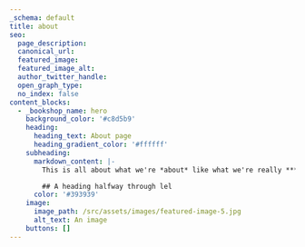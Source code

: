 ```yaml
---
_schema: default
title: about
seo:
  page_description:
  canonical_url:
  featured_image:
  featured_image_alt:
  author_twitter_handle:
  open_graph_type:
  no_index: false
content_blocks:
  - _bookshop_name: hero
    background_color: '#c8d5b9'
    heading:
      heading_text: About page
      heading_gradient_color: '#ffffff'
    subheading:
      markdown_content: |-
        This is all about what we're *about* like what we're really ***about***

        ## A heading halfway through lel
      color: '#393939'
    image:
      image_path: /src/assets/images/featured-image-5.jpg
      alt_text: An image
    buttons: []
---
```

